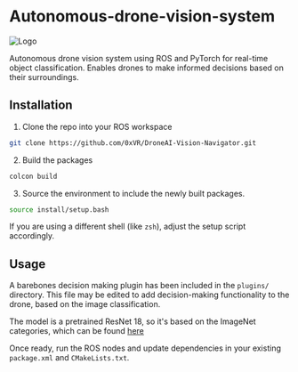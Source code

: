 # Autonomous-drone-vision-system
![Logo](https://i.imgur.com/l3ajfEU.png)

Autonomous drone vision system using ROS and PyTorch for real-time object classification. Enables drones to make informed decisions based on their surroundings.

## Installation

1. Clone the repo into your ROS workspace

```sh
git clone https://github.com/0xVR/DroneAI-Vision-Navigator.git
```

2. Build the packages

```sh
colcon build
```

3. Source the environment to include the newly built packages.

```sh
source install/setup.bash
```

If you are using a different shell (like `zsh`), adjust the setup script accordingly.

## Usage

A barebones decision making plugin has been included in the `plugins/` directory. This file may be edited to add decision-making functionality to the drone, based on the image classification.

The model is a pretrained ResNet 18, so it's based on the ImageNet categories, which can be found [here](https://files.fast.ai/models/imagenet_class_index.json)

Once ready, run the ROS nodes and update dependencies in your existing `package.xml` and `CMakeLists.txt`.
